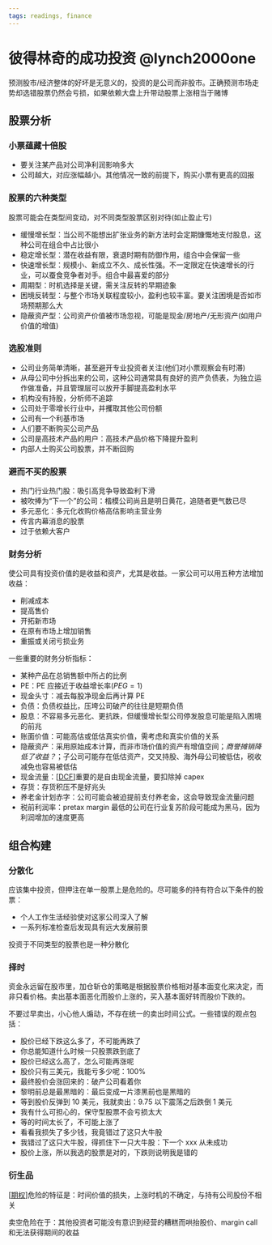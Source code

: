 ```yaml
---
tags: readings, finance
---
```


# 彼得林奇的成功投资 @lynch2000one

预测股市/经济整体的好坏是无意义的，投资的是公司而非股市。正确预测市场走势却选错股票仍然会亏损，如果依赖大盘上升带动股票上涨相当于赌博

## 股票分析

### 小票蕴藏十倍股

- 要关注某产品对公司净利润影响多大
- 公司越大，对应涨幅越小。其他情况一致的前提下，购买小票有更高的回报

### 股票的六种类型

股票可能会在类型间变动，对不同类型股票区别对待(如止盈止亏)

- 缓慢增长型：当公司不能想出扩张业务的新方法时会定期慷慨地支付股息，这种公司在组合中占比很小
- 稳定增长型：潜在收益有限，衰退时期有防御作用，组合中会保留一些
- 快速增长型：规模小、新成立不久、成长性强。不一定限定在快速增长的行业，可以蚕食竞争者对手。组合中最喜爱的部分
- 周期型：时机选择是关键，需关注反转的早期迹象
- 困境反转型：与整个市场关联程度较小，盈利也较丰富。要关注困境是否如市场预期那么大
- 隐蔽资产型：公司资产价值被市场忽视，可能是现金/房地产/无形资产(如用户价值的增值)

### 选股准则

- 公司业务简单清晰，甚至避开专业投资者关注(他们对小票观察会有时滞)
- 从母公司中分拆出来的公司，这种公司通常具有良好的资产负债表，为独立运作做准备，并且管理层可以放开手脚提高盈利水平
- 机构没有持股，分析师不追踪
- 公司处于零增长行业中，并攫取其他公司份额
- 公司有一个利基市场
- 人们要不断购买公司产品
- 公司是高技术产品的用户：高技术产品价格下降提升盈利
- 内部人士购买公司股票，并不断回购

### 避而不买的股票

- 热门行业热门股：吸引高竞争导致盈利下滑
- 被吹捧为“下一个”的公司：楷模公司尚且是明日黄花，追随者更气数已尽
- 多元恶化：多元化收购价格高估影响主营业务
- 传言内幕消息的股票
- 过于依赖大客户

### 财务分析

使公司具有投资价值的是收益和资产，尤其是收益。一家公司可以用五种方法增加收益：

- 削减成本
- 提高售价
- 开拓新市场
- 在原有市场上增加销售
- 重振或关闭亏损业务

一些重要的财务分析指标：

- 某种产品在总销售额中所占的比例
- PE：PE 应接近于收益增长率($PEG=1$)
- 现金头寸：减去每股净现金后再计算 PE
- 负债：负债权益比，压垮公司破产的往往是短期负债
- 股息：不容易多元恶化、更抗跌，但缓慢增长型公司停发股息可能是陷入困境的前兆
- 账面价值：可能高估或低估真实价值，需考虑和真实价值的关系
- 隐蔽资产：采用原始成本计算，而非市场价值的资产有增值空间；_商誉摊销降低了收益？_；子公司可能存在低估资产，交叉持股、海外母公司被低估，税收减免也容易被低估
- 现金流量：[[DCF]]重要的是自由现金流量，要扣除掉 capex
- 存货：存货积压不是好兆头
- 养老金计划赤字：公司可能会被迫提前支付养老金，这会导致现金流量问题
- 税前利润率：pretax margin 最低的公司在行业复苏阶段可能成为黑马，因为利润增加的速度更高

## 组合构建

### 分散化

应该集中投资，但押注在单一股票上是危险的。尽可能多的持有符合以下条件的股票：

- 个人工作生活经验使对这家公司深入了解
- 一系列标准检查后发现具有远大发展前景

投资于不同类型的股票也是一种分散化

### 择时

资金永远留在股市里，加仓斩仓的策略是根据股票价格相对基本面变化来决定，而非只看价格。卖出基本面恶化而股价上涨的，买入基本面好转而股价下跌的。

不要过早卖出，小心他人煽动，不存在统一的卖出时间公式。一些错误的观点包括：

- 股价已经下跌这么多了，不可能再跌了
- 你总能知道什么时候一只股票跌到底了
- 股价已经这么高了，怎么可能再涨呢
- 股价只有三美元，我能亏多少呢：100%
- 最终股价会涨回来的：破产公司看着你
- 黎明前总是最黑暗的：最后变成一片漆黑前也是黑暗的
- 等到股价反弹到 10 美元，我就卖出：9.75 以下震荡之后跌倒 1 美元
- 我有什么可担心的，保守型股票不会亏损太大
- 等的时间太长了，不可能上涨了
- 看看我损失了多少钱，我竟错过了这只大牛股
- 我错过了这只大牛股，得抓住下一只大牛股：下一个 xxx 从未成功
- 股价上涨，所以我选的股票是对的，下跌则说明我是错的

### 衍生品

[[期权]]危险的特征是：时间价值的损失，上涨时机的不确定，与持有公司股份不相关

卖空危险在于：其他投资者可能没有意识到经营的糟糕而哄抬股价、margin call 和无法获得期间的收益

[//begin]: # "Autogenerated link references for markdown compatibility"
[dcf]: <../finance/corporate finance/DCF.md> "DCF"
[期权]: ../finance/FE/期权.md "期权"
[//end]: # "Autogenerated link references"
